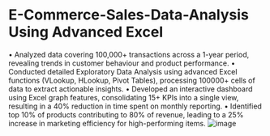 # E-Commerce-Sales-Data-Analysis Using Advanced Excel
• Analyzed data covering 100,000+ transactions across a 1-year period, revealing trends in customer behaviour and product performance. 
• Conducted detailed Exploratory Data Analysis using advanced Excel functions (VLookup, HLookup, Pivot Tables), processing 100000+ cells of data to extract actionable insights.
• Developed an interactive dashboard using Excel graph features, consolidating 15+ KPIs into a single view, resulting in a 40% reduction in time spent on monthly reporting.
• Identified top 10% of products contributing to 80% of revenue, leading to a 25% increase in marketing efficiency for high-performing items.
![image](https://github.com/ReshmaRR/E-Commerce-Sales-Data-Analysis/assets/63241832/1dc4af16-c10f-4329-a267-06bdfdbd7121)
